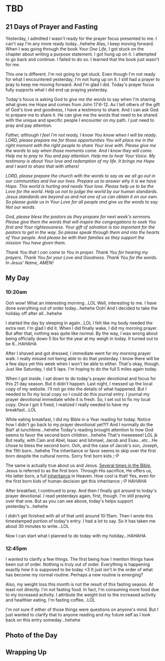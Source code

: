 # TBD

## 21 Days of Prayer and Fasting

Yesterday, I admitted I wasn't ready for the prayer focus presented to me. I can't say I'm any more ready today...hehehe Alas, I keep moving forward. When I was going through the book *Your One Life*, I got stuck on the chapter about writing a purpose statement. I got hung up on it. I attempted to go back and continue. I failed to do so. I learned that the book just wasn't for me.

This one is different. I'm not going to get stuck. Even though I'm not ready for what I encountered yesterday, I'm not hung up on it. I still had a prayer to pray to keep me moving forward. And I'm glad I did. Today's prayer focus fully supports what I did end up praying yesterday.

Today's focus is asking God to *give me the words* to say when I'm sharing what gives me Hope and comes from John 17:6-12. As I tell others of the gift of God's love and goodness, I have a testimony to share. And I can ask God to prepare me to share it. He can give me the words that need to be shared with the unique and specific people I encounter on my path. I just need to pray and pay attention.

*Father, although I feel I'm not ready, I know You know when I will be ready. LORD, please prepare me for those opportunities You will place me in the right moment with the right people to share Your love with. Please give me the words to say when those moments come. And I know they will come. Help me to pray to You and pay attention. Help me to hear Your Voice. My testimony is about Your love and redemption of my life. It brings me Hope and I want to share that with others!*

*LORD, please prepare the church with the words to say as we all go out in our communities and live our lives. Prepare us to answer why it is we have Hope. This world is hurting and needs Your love. Please help us to be the Love for the world. Help us not to judge the world by our human standards. Jesus standards are beyond us and not one of us can obtain it on our own. So please guide us in Your Love for all people and give us the words to say. Not our words.*

*God, please bless the pastors as they prepare for next week's sermons. Please give them the words that will inspire the congregations to seek You first and Your righteousness. Your gift of salvation is too important for the pastors to get in the way. So please speak through them and into the hearts of Your people. And please be with their families as they support the mission You have given them.*

*Thank You that I can come to You in prayer. Thank You for hearing my prayers. Thank You for your Love and Goodness. Thank You for the words. In Jesus' Name, AMEN!*

## My Day

### 10:20am

Ooh wow! What an interesting morning...LOL Well, interesting to me. I have done everything out of order today...hehehe Ooh! And I decided to take the holiday off after all...hehehe

I started the day by sleeping in again...LOL I felt like my body needed the extra rest. I'm glad I did it. When I did finally wake, I did my morning prayer. But after that, nothing was quite like normal. By the way, I was wrong about being officially down 5 lbs for the year at my weigh in today. It turned out to be 6...HAHAHA

After I shaved and got dressed, I immediate went for my morning prayer walk. I really missed not being able to do that yesterday. I know there will be a few days yet this week when I won't be able to either. That's okay, though. Just like Saturday, I did 5 laps. I'm hoping to do the full 5 miles again today.

When I got inside, I sat down to do today's prayer devotional and focus for this 21 day season. But it didn't happen. Last night, I messed up the local copy of my website. I'll not go into the details of what happened. But I needed to fix my local copy so I could do this journal entry. I journal my prayer devotional immediate while it is fresh. So, I set out to fix my local copy. Once I got it fixed, I realized I really needed to have my breakfast...LOL

While eating breakfast, I did my Bible in a Year reading for today. Notice how I didn't go back to my prayer devotional yet?!? And I normally do the BiaY at lunchtime...hehehe Today's reading brought attention to how God seems to favor the second born children...hehehe That's meeeeeee! LOL jk But really, with Cain and Abel, Isaac and Ishmael, Jacob and Esau...etc...He chose to bless the second born. Ooh, and the case of Jacob's son, Joseph, the 11th born...hehehe The inheritance or favor seems to skip over the first born despite the cultural norms. Sorry first born kids ;-P

The same is actually true about us and Jesus. [Several times in the Bible](https://www.gotquestions.org/Jesus-first-born.html), Jesus is referred to as the first born. Through His sacrifice, He offers us, His latter born, a full [inheritance](https://www.gotquestions.org/inheritance-in-Christ.html) in Heaven. How cool is that! Yes, even for the first born kids of human decision get this inheritance ;-P HAHAHA

After breakfast, I continued to pray. And then I finally got around to today's prayer devotional. I read yesterdays again, first, though. I'm still praying over that one. But as you can see above, today's helps support yesterday's...hehehe

I didn't get finished with all of that until around 10:15am. Then I wrote this timestamped portion of today's entry. I had a lot to say. So it has taken me about 30 minutes to write...LOL

Now I can start what I planned to do today with my holiday...HAHAHA

### 12:45pm

I wanted to clarify a few things. The first being how I mention things have been out of order. Nothing is truly out of order. Everything is happening exactly how it is supposed to be today <3 It just isn't in the order of what has become my normal routine. Perhaps a new routine is emerging?

Also, my weight loss this month is not the result of this fasting season. At least not directly. I'm not fasting food. In fact, I'm consuming more food due to my increased activity. I attribute the weight lost to the increased activity and healthier eating. I'm fasting coffee...LOL

I'm not sure if either of those things were questions on anyone's mind. But I just wanted to clarify that to anyone reading and my future self as I look back on this entry someday...hehehe



## Photo of the Day



## Wrapping Up

